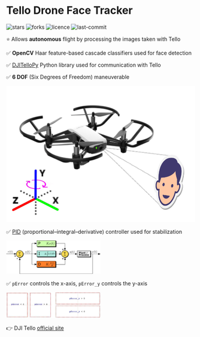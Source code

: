 # Tello Drone Face Tracker

![stars](https://img.shields.io/github/stars/myoluk/tello-drone-face-tracker)
![forks](https://img.shields.io/github/forks/myoluk/tello-drone-face-tracker)
![licence](https://img.shields.io/github/license/myoluk/tello-drone-face-tracker)
![last-commit](https://img.shields.io/github/last-commit/myoluk/tello-drone-face-tracker)

:star: Allows **autonomous** flight by processing the images taken with Tello

:white_check_mark: **OpenCV** Haar feature-based cascade classifiers used for face detection

:white_check_mark: [DJITelloPy](https://pypi.org/project/djitellopy) Python library used for communication with Tello

:white_check_mark: **6 DOF** (Six Degrees of Freedom) maneuverable

![Tello Drone Face Tracker](images/tello-drone-face-tracker.png)

:white_check_mark: [PID](https://en.wikipedia.org/wiki/PID_controller) (proportional–integral–derivative) controller used for stabilization

<img src="images/pid-diagram.png" style="width:50%" alt="PID">

:white_check_mark: `pError` controls the x-axis, `pError_y` controls the y-axis

<img src="images/p-error-axis.png" style="width:50%" alt="PID Errors">

:point_right: DJI Tello [official site](https://store.dji.com/shop/tello-series)
